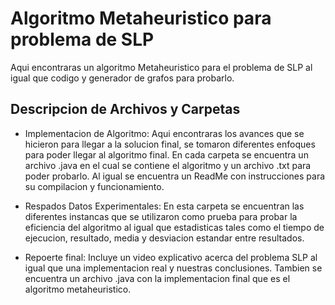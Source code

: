 # Algoritmo Metaheuristico para problema de SLP
Aqui encontraras un algoritmo Metaheuristico para el problema de SLP al igual que codigo y generador de grafos para probarlo.

## Descripcion de Archivos y Carpetas

*  Implementacion de Algoritmo: Aqui encontraras los avances que se hicieron para llegar a la solucion final, se tomaron diferentes enfoques para poder llegar al algoritmo final. En cada carpeta se encuentra un archivo .java en el cual se contiene el algoritmo y un archivo .txt para poder probarlo. Al igual se encuentra un ReadMe con instrucciones para su compilacion y funcionamiento.

* Respados Datos Experimentales: En esta carpeta se encuentran las diferentes instancas que se utilizaron como prueba para probar la eficiencia del algoritmo al igual que estadisticas tales como el tiempo de ejecucion, resultado, media y desviacion estandar entre resultados.

* Repoerte final: Incluye un video explicativo acerca del problema SLP al igual que una implementacion real y nuestras conclusiones. Tambien se encuentra un archivo .java con la implementacion final que es el algoritmo metaheuristico.
